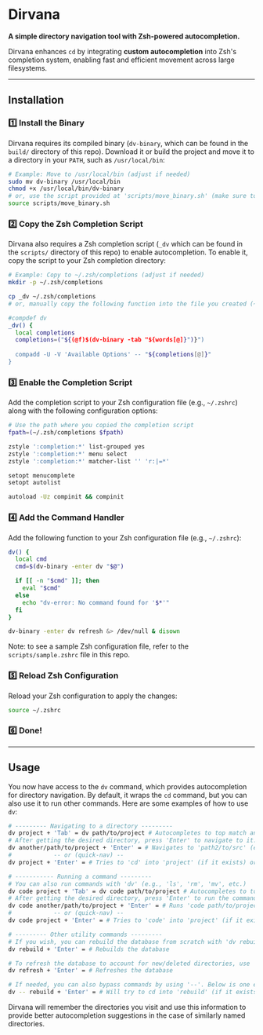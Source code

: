 # Dirvana
**A simple directory navigation tool with Zsh-powered autocompletion.**  

Dirvana enhances `cd` by integrating **custom autocompletion** into Zsh's completion system, enabling fast and efficient movement across large filesystems.

---

## Installation

### **1️⃣ Install the Binary**
Dirvana requires its compiled binary (`dv-binary`, which can be found in the `build/` directory of this repo). Download it or build the project and move it to a directory in your `PATH`, such as `/usr/local/bin`:

```sh
# Example: Move to /usr/local/bin (adjust if needed)
sudo mv dv-binary /usr/local/bin
chmod +x /usr/local/bin/dv-binary
# or, use the script provided at 'scripts/move_binary.sh' (make sure to adjust the path if needed)
source scripts/move_binary.sh
```

### **2️⃣ Copy the Zsh Completion Script**
Dirvana also requires a Zsh completion script (`_dv` which can be found in the `scripts/` directory of this repo) to enable autocompletion. To enable it, copy the script to your Zsh completion directory:

```sh
# Example: Copy to ~/.zsh/completions (adjust if needed)
mkdir -p ~/.zsh/completions

cp _dv ~/.zsh/completions
# or, manually copy the following function into the file you created (~/.zsh/completions/_dv)

#compdef dv
_dv() {
  local completions
  completions=("${(@f)$(dv-binary -tab "${words[@]}")}")
  
  compadd -U -V 'Available Options' -- "${completions[@]}"
}
```

### **3️⃣ Enable the Completion Script**
Add the completion script to your Zsh configuration file (e.g., `~/.zshrc`) along with the following configuration options:

```sh
# Use the path where you copied the completion script
fpath=(~/.zsh/completions $fpath)

zstyle ':completion:*' list-grouped yes
zstyle ':completion:*' menu select
zstyle ':completion:*' matcher-list '' 'r:|=*'

setopt menucomplete
setopt autolist

autoload -Uz compinit && compinit
```

### **4️⃣ Add the Command Handler**
Add the following function to your Zsh configuration file (e.g., `~/.zshrc`):

```sh
dv() {
  local cmd
  cmd=$(dv-binary -enter dv "$@")

  if [[ -n "$cmd" ]]; then
    eval "$cmd"
  else
    echo "dv-error: No command found for '$*'"
  fi
}

dv-binary -enter dv refresh &> /dev/null & disown
```
Note: to see a sample Zsh configuration file, refer to the `scripts/sample.zshrc` file in this repo.

### **5️⃣ Reload Zsh Configuration**
Reload your Zsh configuration to apply the changes:

```sh
source ~/.zshrc
```

### **6️⃣ Done!**

---

## Usage

You now have access to the `dv` command, which provides autocompletion for directory navigation. By default, it wraps the `cd` command, but you can also use it to run other commands.
Here are some examples of how to use `dv`:
```sh
# --------- Navigating to a directory ---------
dv project + 'Tab' = dv path/to/project # Autocompletes to top match and displays a menu of other matches. Consecutive 'Tab' presses cycle through matches.
# After getting the desired directory, press 'Enter' to navigate to it.
dv another/path/to/project + 'Enter' = # Navigates to 'path2/to/src' (executes 'cd path2/to/src').
#            -- or (quick-nav) --
dv project + 'Enter' = # Tries to 'cd' into 'project' (if it exists) or finds the first match and navigates to it (in this case will 'cd' into 'path/to/project').

# ----------- Running a command ---------
# You can also run commands with 'dv' (e.g., 'ls', 'rm', 'mv', etc.)
dv code project + 'Tab' = dv code path/to/project # Autocompletes to top match and displays a menu of other matches. Consecutive 'Tab' presses cycle through matches.
# After getting the desired directory, press 'Enter' to run the command.
dv code another/path/to/project + 'Enter' = # Runs 'code path/to/project' (opens the directory in VSCode).
#            -- or (quick-nav) --
dv code project + 'Enter' = # Tries to 'code' into 'project' (if it exists) or finds the first match and runs the command on it (in this case will open up 'path/to/project' in VSCode).

# --------- Other utility commands ---------
# If you wish, you can rebuild the database from scratch with 'dv rebuild', however, this will reset all your previous history.
dv rebuild + 'Enter' = # Rebuilds the database

# To refresh the database to account for new/deleted directories, use 'dv refresh'. This will not reset your history.
dv refresh + 'Enter' = # Refreshes the database

# If needed, you can also bypass commands by using '--'. Below is one example but you can use it with any command.
dv -- rebuild + 'Enter' = # Will try to cd into 'rebuild' (if it exists) or find the first match and run the command on it (in this case will 'cd' into 'rebuild').
```

Dirvana will remember the directories you visit and use this information to provide better autocompletion suggestions in the case of similarly named directories.